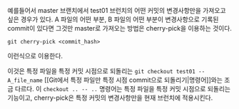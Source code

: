 예를들어서 master 브랜치에서 test01 브런치의 어떤 커밋의 변경사항만을 가져오고 싶은 경우가 있다. 
A 파일의 어떤 부분, B 파일의 어떤 부분이 변경사항으로 기록된 commit이 있다면 그것만 master로 가져오는 방법은
cherry-pick을 이용하는 것이다.

```
git cherry-pick <commit_hash>
```
이런식으로 이용한다. 

이것은 특정 파일을 특정 커밋 시점으로 되돌리는 `git checkout test01 -- A_file_name` [[Git에서 특정 파일만 특정 시점 commit으로 되돌리기|명령어]]와는 조금 다르다. 
이 `checkout .. -- ..` 명령어는 특정 파일을 특정 커밋 시점으로 되돌리는 기능이고, cherry-pick은 특정 커밋의 변경사항만을 현재 브런치에 적용시킨다.